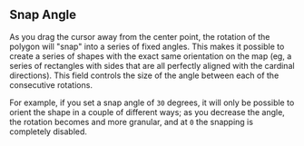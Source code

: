 ## Snap Angle

As you drag the cursor away from the center point, the rotation of the polygon will "snap" into a series of fixed angles. This makes it possible to create a series of shapes with the exact same orientation on the map (eg, a series of rectangles with sides that are all perfectly aligned with the cardinal directions). This field controls the size of the angle between each of the consecutive rotations.

For example, if you set a snap angle of `30` degrees, it will only be possible to orient the shape in a couple of different ways; as you decrease the angle, the rotation becomes and more granular, and at `0` the snapping is completely disabled.
